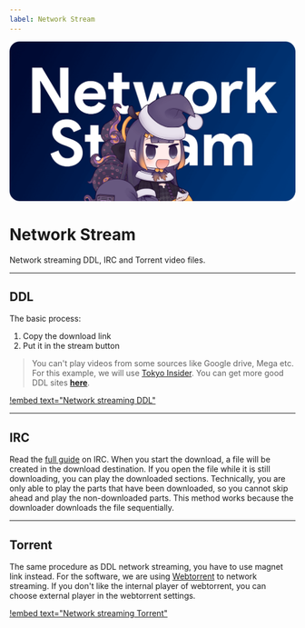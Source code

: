```yaml
---
label: Network Stream
---
```

![](/static/thumb/nsw.png)

# Network Stream

Network streaming DDL, IRC and Torrent video files.
___
## DDL
The basic process:
1. Copy the download link
2. Put it in the stream button

> You can't play videos from some sources like Google drive, Mega etc. For this example, we will use [Tokyo Insider](https://www.tokyoinsider.com/). You can get more good DDL sites [**here**](/Websites.md/#ddl-1).

[!embed text="Network streaming DDL"](https://youtu.be/1dsTb8YoNDM)

___
## IRC
Read the [full guide](/Guides/IRC.md) on IRC. When you start the download, a file will be created in the download destination. If you open the file while it is still downloading, you can play the downloaded sections. Technically, you are only able to play the parts that have been downloaded, so you cannot skip ahead and play the non-downloaded parts. This method works because the downloader downloads the file sequentially.

___
## Torrent
The same procedure as DDL network streaming, you have to use magnet link instead. For the software, we are using [Webtorrent](https://webtorrent.io/desktop/) to network streaming. If you don't like the internal player of webtorrent, you can choose external player in the webtorrent settings.

[!embed text="Network streaming Torrent"](https://youtu.be/abkKsVsyRdE)